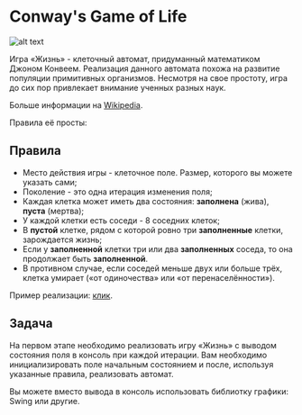 # Conway's Game of Life

![alt text](https://upload.wikimedia.org/wikipedia/commons/e/e5/Gospers_glider_gun.gif)

Игра «Жизнь» - клеточный автомат, придуманный математиком Джоном Конвеем. Реализация данного автомата похожа на развитие популяции примитивных организмов. Несмотря на свое простоту, игра до сих пор привлекает внимание ученных разных наук. 

Больше информации на [Wikipedia](https://ru.wikipedia.org/wiki/%D0%96%D0%B8%D0%B7%D0%BD%D1%8C_(%D0%B8%D0%B3%D1%80%D0%B0)).

Правила её просты:

## Правила

* Место действия игры - клеточное поле. Размер, которого вы можете указать сами;
* Поколение - это одна итерация изменения поля;
* Каждая клетка может иметь два состояния: **заполнена** (жива), **пуста** (мертва);
* У каждой клетки есть соседи - 8 соседних клеток;
* В **пустой** клетке, рядом с которой ровно три **заполненные** клетки, зарождается жизнь;
* Если у **заполненной** клетки три или два **заполненных** соседа, то она продолжает быть **заполненной**.
* В противном случае, если соседей меньше двух или больше трёх, клетка умирает («от одиночества» или «от перенаселённости»).

Пример реализации: [клик](http://pmav.eu/stuff/javascript-game-of-life-v3.1.1/).

## Задача

На первом этапе необходимо реализовать игру «Жизнь» с выводом состояния поля в консоль при каждой итерации. Вам необходимо инициализировать поле начальным состоянием и после, используя указанные правила, реализовать автомат.

Вы можете вместо вывода в консоль использовать библиотку графики: Swing или другие.
